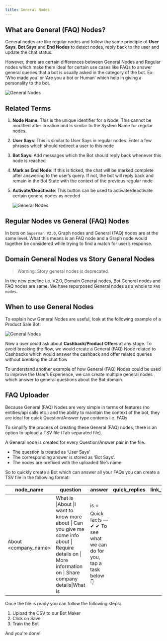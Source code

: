 ```yaml
---
title: General Nodes
---
```


## What are General (FAQ) Nodes?

General nodes are like regular nodes and follow the same principle of **User Says**, **Bot Says** and **End Nodes** to detect nodes, reply back to the user and update the chat status.

However, there are certain differences between General Nodes and Regular nodes which make them ideal for certain use cases like FAQs to answer general queries that a bot is usually asked in the category of the bot. Ex: ‘Who made you’ or ‘Are you a bot or Human’ which help in giving a personality to the bot.

![General Nodes](assets/general_nodes_open.png 'Where to find General Nodes?')

## Related Terms

1. **Node Name**: This is the unique identifier for a Node. This cannot be modified after creation and is similar to the System Name for regular nodes.
2. **User Says**: This is similar to User Says in regular nodes. Enter a few phrases which should redirect a user to this node
3. **Bot Says**: Add messages which the Bot should reply back whenever this node is reached
4. **Mark as End Node**: If this is ticked, the chat will be marked complete after answering to the user’s query. If not, the bot will reply back and remain in the Bot State with the context of the previous regular node
5. **Activate/Deactivate**: This button can be used to activate/deactivate certain general nodes as needed

   ![General Nodes](assets/general_node_terms.png 'How to Create/Edit a General Node?')
   
## Regular Nodes vs General (FAQ) Nodes

In bots on `Superman V2.0`, Graph nodes and General (FAQ) nodes are at the same level. What this means is an FAQ node and a Graph node would together be considered while trying to find a match for user’s response.  

## Domain General Nodes vs Story General Nodes

   > Warning: Story general nodes is deprecated.

In the new pipeline i.e. V2.0, Domain General nodes, Bot General nodes and FAQ nodes are same. We have repurposed General nodes as a whole to `FAQ nodes`. 

## When to use General Nodes

To explain how General Nodes are useful, look at the following example of a Product Sale Bot:

![General Nodes](assets/general_nodes_example1.png 'Example Product  Sale Bot')

Now a user could ask about **Cashback/Product Offers** at any stage.
To avoid breaking the flow, we would create a General (FAQ) Node related to Cashbacks which would answer the cashback and offer related queries without breaking the chat flow

To understand another example of how General (FAQ) Nodes could be used to improve the User’s Experience, we can create multiple general nodes which answer to general questions about the Bot domain. 

## FAQ Uploader

Because General (FAQ) Nodes are very simple in terms of features (no entities/api calls etc.) and the ability to maintain the context of the bot, they are ideal for quick Question/Answer type contents i.e. FAQs

To simplify the process of creating these General (FAQ) nodes, there is an option to upload a TSV file (Tab separated file).

A General node is created for every Question/Answer pair in the file.

- The question is treated as ‘User Says’
- The corresponding answer is stored as ‘Bot Says’.
- The nodes are prefixed with the uploaded file’s name

So to quickly create a Bot which can answer all your FAQs you can create a TSV file in the following format:

| node_name            | question                                                                                                                                                                                                                                                                 | answer                                                                                                        | quick_replies | link_text | link_button | link_url |
|----------------------|--------------------------------------------------------------------------------------------------------------------------------------------------------------------------------------------------------------------------------------------------------------------------|---------------------------------------------------------------------------------------------------------------|---------------|-----------|-------------|----------|
| About <company_name> | What is <company name> \|About  <company name> \|I want to know more about   <company name>\| Can you give me some info about  <company name>\| Require details on  <company name>\| More information on  <company name>\| Share company details\|What is <company name> | <company name> is <description>   ⭐ Quick facts —  ✔ ✔   <m>To see what we can do for you, tap a task below 👇 |               |           |             |          |

Once the file is ready you can follow the following steps:

1. Upload the CSV to our Bot Maker
2. Click on Save
3. Train the Bot

And you're done!
